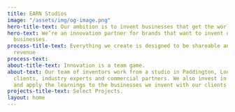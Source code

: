 ```yaml
---
title: EARN Studios
image: "/assets/img/og-image.png"
hero-title-text: Our ambition is to invent businesses that get the world talking.
hero-text: We’re an innovation partner for brands that want to invent or grow disruptive
  businesses.
process-title-text: Everything we create is designed to be shareable and deliver long-term
  revenue
process-text: 
about-title-text: Innovation is a team game.
about-text: Our team of inventors work from a studio in Paddington, London, alongside
  clients, industry experts and commercial partners. We also invest in our own ideas
  and apply the learnings to the businesses we invent with our clients.
projects-title-text: Select Projects.
layout: home
---
```


